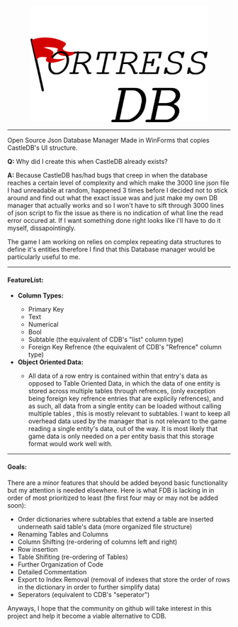 

<center><img src="https://raw.githubusercontent.com/KnightNine/FortressDB/master/Images/FDB_Full_Text.png" alt="Logo" width="400" > </center>
<hr>
<p>
Open Source Json Database Manager Made in WinForms that copies CastleDB's UI structure.
</p>


<p>
<b>Q:</b> Why did I create this when CastleDB already exists?
</p>
<p>
<b>A:</b> Because CastleDB has/had bugs that creep in when the database reaches a certain level of complexity and which make the 3000 line json file I had unreadable at random, happened 3 times before I decided not to stick around and find out what the exact issue was and just make my own DB manager that actually works and so I won't have to sift through 3000 lines of json script to fix the issue as there is no indication of what line the read error occured at. If I want something done right looks like i'll have to do it myself, dissapointingly.

The game I am working on relies on complex repeating data structures to define it's entities therefore I find that this Database manager would be particularly useful to me.
</p>
<hr>
<h4>FeatureList:</h4> 
<ul>
  <li><b>Column Types:</b></li>
  <ul>
    <li>Primary Key</li>
    <li>Text</li>
    <li>Numerical</li>
    <li>Bool</li>
    <li>Subtable (the equivalent of CDB's "list" column type)</li>
    <li>Foreign Key Refrence (the equivalent of CDB's "Refrence" column type)</li>
  </ul>
  <li><b>Object Oriented Data:</b></li>
  <ul>
    <li>All data of a row entry is contained within that entry's data as opposed to Table Oriented Data, in which the data of one entity is stored across multiple tables through refrences, (only exception being foreign key refrence entries that are explicily refrences), and as such, all data from a single entity can be loaded without calling multiple tables , this is mostly relevant to subtables. I want to keep all overhead data used by the manager that is not relevant to the game reading a single entity's data, out of the way. It is most likely that game data is only needed on a per entity basis that this storage format would work well with.
    </li>
  </ul>
</ul> 

<hr>
<h4>Goals:</h4>
<p>
  There are a minor features that should be added beyond basic functionality but my attention is needed elsewhere. Here is what FDB is lacking in in order of most prioritized to least (the first four may or may not be added soon):
<p/>
<ul>
  <li>Order dictionaries where subtables that extend a table are inserted underneath said table's data (more organized file structure)</li>
  <li>Renaming Tables and Columns</li>
  <li>Column Shifting (re-ordering of columns left and right)</li>
  <li>Row insertion</li>
  <li>Table Shifiting (re-ordering of Tables)</li>
  <li>Further Organization of Code</li>
  <li>Detailed Commentation</li>
  <li>Export to Index Removal (removal of indexes that store the order of rows in the dictionary in order to further simplify data)</li>
  <li>Seperators (equivalent to CDB's "seperator")</li>
  
  
</ul>

<p>
  Anyways, I hope that the community on github will take interest in this project and help it become a viable alternative to CDB.
<p/>
